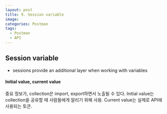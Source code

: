```yaml
---
layout: post
title: 9. Session variable
image:
categories: Postman
tags:
  - Postman
  - API
---
```


## Session variable

- sessions provide an additional layer when working with variables

#### Initial value, current value

중요 정보가, collection은 import, export하면서 노출될 수 있다.
Initial value는 collection을 공유할 때 사람들에게 알리기 위해 사용.
Current value는 실제로 API에 사용되는 토큰.


